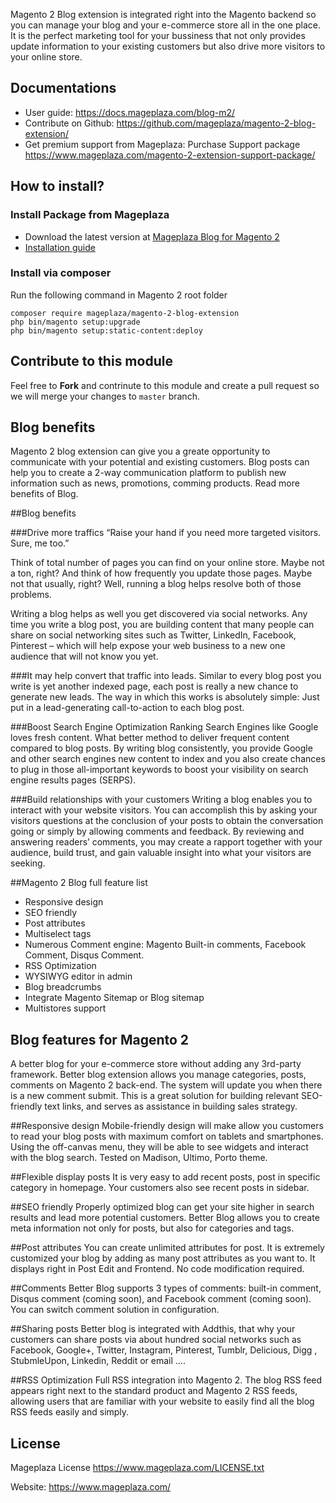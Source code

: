 Magento 2 Blog extension is integrated right into the Magento backend so you can manage your blog and your e-commerce store all in the one place. It is the perfect marketing tool for your bussiness that not only provides update information to your existing customers but also drive more visitors to your online store.


## Documentations

- User guide: https://docs.mageplaza.com/blog-m2/
- Contribute on Github: https://github.com/mageplaza/magento-2-blog-extension/
- Get premium support from Mageplaza: Purchase Support package https://www.mageplaza.com/magento-2-extension-support-package/

## How to install?

### Install Package from Mageplaza

- Download the latest version at [Mageplaza Blog for Magento 2](https://www.mageplaza.com/magento-2-blog-extension/)
-  [Installation guide](https://docs.mageplaza.com/kb/installation.html)

### Install via composer

Run the following command in Magento 2 root folder

```
composer require mageplaza/magento-2-blog-extension
php bin/magento setup:upgrade
php bin/magento setup:static-content:deploy
```


## Contribute to this module

Feel free to **Fork** and contrinute to this module and create a pull request so we will merge your changes to `master` branch.


## Blog benefits

Magento 2 blog extension can give you a greate opportunity to communicate with your potential and existing customers. Blog posts can help you to create a 2-way communication platform to publish new information such as news, promotions, comming products. Read more benefits of Blog.

##Blog benefits

###Drive more traffics
“Raise your hand if you need more targeted visitors. Sure, me too.”

Think of total number of pages you can find on your online store. Maybe not a ton, right? And think of how frequently you update those pages. Maybe not that usually, right? Well, running a blog helps resolve both of those problems.

Writing a blog helps as well you get discovered via social networks. Any time you write a blog post, you are building content that many people can share on social networking sites such as Twitter, LinkedIn, Facebook, Pinterest – which will help expose your web business to a new one audience that will not know you yet.

###It may help convert that traffic into leads.
Similar to every blog post you write is yet another indexed page, each post is really a new chance to generate new leads. The way in which this works is absolutely simple: Just put in a lead-generating call-to-action to each blog post.

###Boost Search Engine Optimization Ranking
Search Engines like Google loves fresh content. What better method to deliver frequent content compared to blog posts. By writing blog consistently, you provide Google and other search engines new content to index and you also create chances to plug in those all-important keywords to boost your visibility on search engine results pages (SERPS).

###Build relationships with your customers
Writing a blog enables you to interact with your website visitors. You can accomplish this by asking your visitors questions at the conclusion of your posts to obtain the conversation going or simply by allowing comments and feedback. By reviewing and answering readers’ comments, you may create a rapport together with your audience, build trust, and gain valuable insight into what your visitors are seeking.

##Magento 2 Blog full feature list
- Responsive design
- SEO friendly
- Post attributes
- Multiselect tags
- Numerous Comment engine: Magento Built-in comments, Facebook Comment, Disqus Comment.
- RSS Optimization
- WYSIWYG editor in admin
- Blog breadcrumbs
- Integrate Magento Sitemap or Blog sitemap
- Multistores support

## Blog features for Magento 2
A better blog for your e-commerce store without adding any 3rd-party framework. Better blog extension allows you manage categories, posts, comments on Magento 2 back-end. The system will update you when there is a new comment submit. This is a great solution for building relevant SEO-friendly text links, and serves as assistance in building sales strategy.

##Responsive design
Mobile-friendly design will make allow you customers to read your blog posts with maximum comfort on tablets and smartphones. Using the off-canvas menu, they will be able to see widgets and interact with the blog search. Tested on Madison, Ultimo, Porto theme.

##Flexible display posts
It is very easy to add recent posts, post in specific category in homepage. Your customers also see recent posts in sidebar.

##SEO friendly
Properly optimized blog can get your site higher in search results and lead more potential customers. Better Blog allows you to create meta information not only for posts, but also for categories and tags.

##Post attributes
You can create unlimited attributes for post. It is extremely customized your blog by adding as many post attributes as you want to. It displays right in Post Edit and Frontend. No code modification required.

##Comments
Better Blog supports 3 types of comments: built-in comment, Disqus comment (coming soon), and Facebook comment (coming soon). You can switch comment solution in configuration.

##Sharing posts
Better blog is integrated with Addthis, that why your customers can share posts via about hundred social networks such as Facebook, Google+, Twitter, Instagram, Pinterest, Tumblr, Delicious, Digg , StubmleUpon, Linkedin, Reddit or email ….

##RSS Optimization
Full RSS integration into Magento 2. The blog RSS feed appears right next to the standard product and Magento 2 RSS feeds, allowing users that are familiar with your website to easily find all the blog RSS feeds easily and simply.



## License

Mageplaza License
https://www.mageplaza.com/LICENSE.txt

Website: https://www.mageplaza.com/
